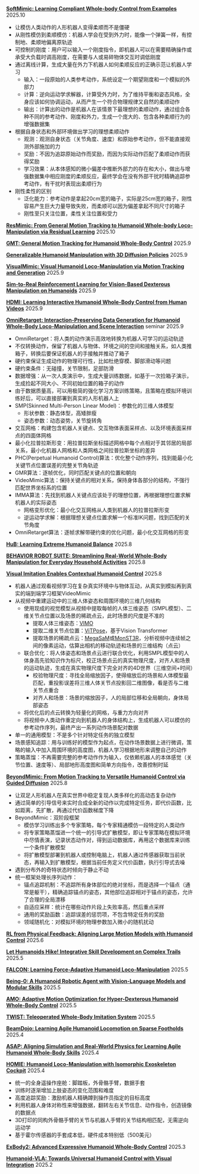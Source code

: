 [**SoftMimic: Learning Compliant Whole-body Control from Examples**](https://www.alphaxiv.org/abs/2510.17792) 2025.10

* 让模仿人类动作的人形机器人变得柔顺而不是僵硬
* 从刚性模仿到柔顺模仿：机器人学会在受到外力时，能像一个弹簧一样，有控制地、柔顺地偏离原轨迹
* 可控制的刚度：用户可以输入一个刚度指令，即机器人可以在需要精确操作或承受大负载时调高刚度，在需要与人或易碎物体交互时调低刚度
* 通过离线计算，生成大量在外力下机器人如何柔顺反应的正确示范让机器人学习
  * 输入：一段原始的人类参考动作，系统设定一个期望刚度和一个模拟的外部力
  * 计算：逆向运动学求解器，计算受外力时，为了维持平衡和姿态风格，全身应该如何协调运动，从而产生一个符合物理规律又自然的柔顺动作
  * 输出：计算出的动作是机器人在该情景下最理想的柔顺动作，通过组合各种不同的参考动作、刚度和外力，生成一个庞大的、包含各种柔顺行为的增强数据集
* 根据自身状态和外部环境做出学习的理想柔顺动作
  * 观测：观测自身状态（关节角度、速度）和原始参考动作，但不能直接观测外部施加的力
  * 奖励：不因为追踪原始动作而奖励，而因为实际动作匹配了柔顺动作而获得奖励
  * 学习效果：从本体感知的微小偏差中推断外部力的存在和大小，做出与增强数据集中相应刚度的柔顺反应，最终学会在没有外部干扰时精确追踪参考动作，有干扰时表现出柔顺行为
* 刚性柔性的区别
  * 泛化能力：参考动作是拿起20cm宽的箱子，实际是25cm宽的箱子，刚性容易产生巨大力量导致失败，而柔顺可以因为偏差拿起不同尺寸的箱子
  * 刚性至只关注位置，柔性关注位置和受力

[**ResMimic: From General Motion Tracking to Humanoid Whole-body Loco-Manipulation via Residual Learning**](https://resmimic.github.io/) 2025.10

[**GMT: General Motion Tracking for Humanoid Whole-Body Control**](https://www.alphaxiv.org/abs/2506.14770) 2025.9

[**Generalizable Humanoid Manipulation with 3D Diffusion Policies**](https://www.alphaxiv.org/abs/2410.10803) 2025.9

[**VisualMimic: Visual Humanoid Loco-Manipulation via Motion Tracking and Generation**](https://www.alphaxiv.org/abs/2509.20322) 2025.9

[**Sim-to-Real Reinforcement Learning for Vision-Based Dexterous Manipulation on Humanoids**](https://www.alphaxiv.org/abs/2502.20396) 2025.9

[**HDMI: Learning Interactive Humanoid Whole-Body Control from Human Videos**](https://www.alphaxiv.org/abs/2509.16757) 2025.9

[**OmniRetarget: Interaction-Preserving Data Generation for Humanoid Whole-Body Loco-Manipulation and Scene Interaction**](https://www.alphaxiv.org/abs/2509.26633) seminar 2025.9

* OmniRetarget：将人类的动作演示高效地转换为机器人可学习的运动轨迹
* 不仅转换动作，保留了机器人与物体、环境之间的空间和接触关系，如人类推箱子，转换后要保证机器人的手接触并推动了箱子
* 硬约束保证生成动作的物理可行性，比如杜绝穿模、脚部滑动等问题
* 硬约束条件：无碰撞，关节限制，足部防滑
* 数据增强：从一次人类演示中，生成大量训练数据，如基于一次捡箱子演示，生成捡起不同大小、不同初始位置的箱子的动作
* 由于数据质量高，可以用极简的强化学习方案训练策略，且策略在模拟环境训练好后，可以直接部署到真实的人形机器人上
* SMP(Skinned Multi-Person Linear Model)：参数化的三维人体模型
  * 形状参数：静态体型，高矮胖瘦
  * 姿态参数：动态姿势，关节旋转角
* 交互网格：构建包含机器人关键点、交互物体表面采样点、以及环境表面采样点的四面体网格
* 最小化拉普拉斯形变：用拉普拉斯坐标描述网格中每个点相对于其邻居的局部关系，最小化机器人网格和人类网格之间拉普拉斯坐标的差异
* PHC(Perpetual Humanoid Control)算法：优化整个动作序列，找到能最小化关键节点位置误差的完整关节角轨迹
* GMR算法：逐帧优化，同时匹配关键点的位置和朝向
* VideoMimic算法：保持关键点的相对关系，保持身体各部分的结构，不强行匹配世界坐标系的位置
* IMMA算法：先找到机器人关键点应该处于的理想位置，再根据理想位置求解机器人的实际姿态
  * 网格变形优化：最小化交互网格从人类到机器人的拉普拉斯形变
  * 逆运动学求解：根据理想关键点位置求解一个标准IK问题，找到匹配的关节角度
* OmniRetarget算法：逐帧求解带硬约束的优化问题，最小化交互网格的形变

[**HuB: Learning Extreme Humanoid Balance**](https://www.alphaxiv.org/abs/2505.07294) 2025.8

[**BEHAVIOR ROBOT SUITE: Streamlining Real-World Whole-Body Manipulation for Everyday Household Activities**](https://www.alphaxiv.org/abs/2503.05652) 2025.8

[**Visual Imitation Enables Contextual Humanoid Control**](https://www.alphaxiv.org/abs/2505.03729) 2025.8

* 机器人通过观看视频学习在复杂真实环境中与物体互动，从真实到模拟再到真实的端到端学习框架VideoMimic
* 从视频中重建运动中的三维人体姿态和周围环境的三维几何结构
  * 使用现成的视觉模型从视频中提取每帧的人体三维姿态（SMPL模型）、二维关节点位置以及场景的稀疏点云，此时场景的尺度是不准的
    * 提取人体三维姿态：[VIMO](https://arxiv.org/pdf/2403.17346)
    * 提取二维关节点位置：[ViTPose](https://arxiv.org/pdf/2204.12484)，基于Vision Transformer
    * 提取场景的稀疏点云：[MegaSaM](https://arxiv.org/pdf/2412.04463)或[MonST3R](https://arxiv.org/pdf/2410.03825)，分析视频中连续帧之间的像素运动，估算出相机的移动轨迹和场景的三维结构（点云）
  * 联合优化：将人体姿态和场景点云进行联合优化，利用SMPL模型中的人体身高先验知识作为标尺，校正场景点云的真实物理尺度，对齐人和场景的运动轨迹，生成在真实物理尺度下完全对齐的4D世界（三维空间+时间）
    * 校验物理尺度：寻找全局缩放因子，使得缩放后的场景和人体模型最匹配，重投影误差将三维人体关节点投影回二维图像，看是否与二维关节点重合
    * 对齐人和场景：场景的缩放因子，人的局部位移和全局朝向，身体局部姿态
  * 将优化后的点云转换为轻量化的网格，与重力方向对齐
  * 将视频中人类动作重定向到机器人的身体结构上，生成机器人可以模仿的参考动作序列，最终产出一系列动作场景配对数据
* 单一的通用模型：不是多个针对特定任务的独立模型
* 场景感知追踪：用与训练好的模型作为起点，在动作场景数据上进行微调，策略的输入中加入周围环境的高度图，机器人学习根据地形来调整自己的动作
* 策略蒸馏：不再需要完整的参考动作作为输入，仅依赖机器人的本体感觉（关节位置、速度等）、局部地形高度图和简单方向指令，改善控制时延

[**BeyondMimic: From Motion Tracking to Versatile Humanoid Control via Guided Diffusion**](https://www.alphaxiv.org/abs/2508.08241) 2025.8

* 让双足人形机器人在真实世界中稳定复现人类多样化的高动态复杂动作
* 通过简单的引导信号来实时合成全新的动作以完成特定任务，即代价函数，比如距离，先扩散，再通过代价函数梯度下降
* BeyondMimic：双阶段框架
  * 模仿学习训练出多个专家策略，每个专家精通模仿一段特定的人类动作
  * 将专家策略蒸馏进一个统一的引导式扩散模型，即让专家策略在模拟环境中尽情表演，记录状态动作对，得到运动数据库，再用这个数据库来训练一个条件扩散模型
  * 将扩散模型部署到机器人或控制电脑上，机器人通过传感器获取当前状态，再输入到扩散模型，根据当前任务定义代价函数，执行引导式去噪
* 遇到分布外的奇特状态时倾向于静止不动
* 统一框架处理长序列动作：
  * 锚点追踪机制：不追踪所有身体部位的绝对坐标，而是选择一个锚点（通常是躯干），精确追踪锚点的姿态，其他部位追踪相对于锚点的姿态，允许了合理的全局漂移
  * 自适应采样：统计在哪些动作片段上失败率高，然后重点采样
  * 通用的奖励函数：追踪误差的惩罚项，不包含特定任务的奖励
  * 领域随机化：对模拟环境的物理参数加入微小的随机扰动

[**RL from Physical Feedback: Aligning Large Motion Models with Humanoid Control**](https://www.alphaxiv.org/abs/2506.12769) 2025.6

[**Let Humanoids Hike! Integrative Skill Development on Complex Trails**](https://www.alphaxiv.org/abs/2505.06218) 2025.5

[**FALCON: Learning Force-Adaptive Humanoid Loco-Manipulation**](https://www.alphaxiv.org/abs/2505.06776) 2025.5

[**Being-0: A Humanoid Robotic Agent with Vision-Language Models and Modular Skills**](https://www.alphaxiv.org/abs/2503.12533) 2025.5

[**AMO: Adaptive Motion Optimization for Hyper-Dexterous Humanoid Whole-Body Control**](https://www.alphaxiv.org/abs/2505.03738) 2025.5

[**TWIST: Teleoperated Whole-Body Imitation System**](https://www.alphaxiv.org/abs/2505.02833) 2025.5

[**BeamDojo: Learning Agile Humanoid Locomotion on Sparse Footholds**](https://www.alphaxiv.org/abs/2502.10363) 2025.4

[**ASAP: Aligning Simulation and Real-World Physics for Learning Agile Humanoid Whole-Body Skills**](https://www.alphaxiv.org/abs/2502.01143) 2025.4
 
[**HOMIE: Humanoid Loco-Manipulation with Isomorphic Exoskeleton Cockpit**](https://www.alphaxiv.org/abs/2502.13013) 2025.4

* 统一的全身遥操作座舱：脚踏板，外骨骼手臂，数据手套
* 训练时逐渐增加上肢姿态的变化范围和难度
* 高度追踪奖励：激励机器人精确蹲到操作员指定的目标高度
* 利用机器人身体对称性来增强数据，翻转左右关节信息、动作指令，创造镜像的数据点
* 3D打印的同构外骨骼手臂的关节与机器人手臂的关节结构相匹配，无需逆向运动学
* 基于霍尔传感器的手套成本低，硬件成本特别低（500美元）

[**ExBody2: Advanced Expressive Humanoid Whole-Body Control**](https://www.alphaxiv.org/abs/2412.13196) 2025.3

[**Humanoid-VLA: Towards Universal Humanoid Control with Visual Integration**](https://www.alphaxiv.org/abs/2502.14795) 2025.2
